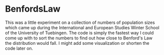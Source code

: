 # BenfordsLaw
This was a little experiment on a collection of numbers of population sizes which came up during the International and European Studies Winter School of the University of Tuebingen. 
The code is simply the fastest way I could come up with to sort the numbers to find out how close to Benford's Law the distribution would fall. 
I might add some visualization or shorten the code later on. 

